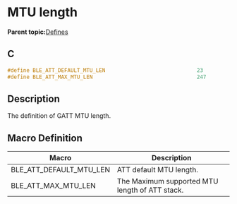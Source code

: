 # MTU length

**Parent topic:**[Defines](GUID-F7CF3BA1-36B6-40A6-9257-19D4863812CA.md)

## C

```c
#define BLE_ATT_DEFAULT_MTU_LEN                             23
#define BLE_ATT_MAX_MTU_LEN                                 247
```

## Description

The definition of GATT MTU length.

## Macro Definition

|Macro|Description|
|-----|-----------|
|BLE\_ATT\_DEFAULT\_MTU\_LEN|ATT default MTU length.|
|BLE\_ATT\_MAX\_MTU\_LEN|The Maximum supported MTU length of ATT stack.|

